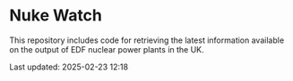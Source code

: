# Nuke Watch

This repository includes code for retrieving the latest information available on the output of EDF nuclear power plants in the UK.

Last updated: 2025-02-23 12:18